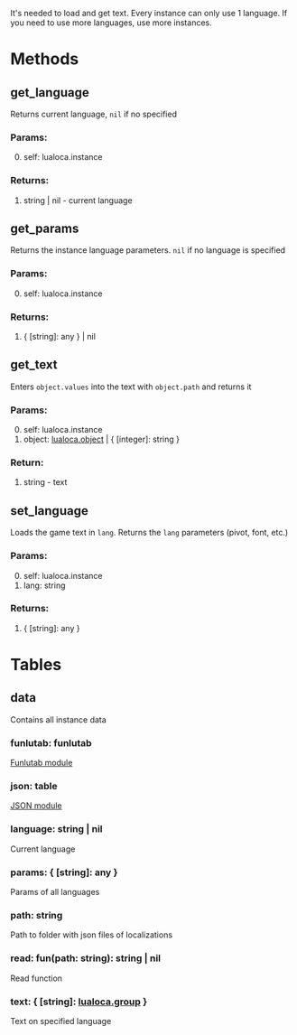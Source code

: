 It's needed to load and get text. Every instance can only use 1 language. If you need to use more languages, use more instances.

# Methods

## get_language
Returns current language, `nil` if no specified
### Params:
0. self: lualoca.instance
### Returns:
1. string | nil - current language

## get_params
Returns the instance language parameters. `nil` if no language is specified
### Params:
0. self: lualoca.instance
### Returns:
1. { \[string]: any } | nil

## get_text
Enters `object.values` into the text with `object.path` and returns it
### Params:
0. self: lualoca.instance
1. object: [lualoca.object](https://github.com/Mantyi-Studio/lualoca/blob/main/docs/main.md#lualocaobject) | { \[integer]: string }
### Return:
1. string - text

## set_language
Loads the game text in `lang`. Returns the `lang` parameters (pivot, font, etc.)
### Params:
0. self: lualoca.instance
1. lang: string
### Returns:
1. { \[string]: any }

# Tables
## data
Contains all instance data

### funlutab: funlutab
[Funlutab module](https://github.com/Mantyi-Studio/funlutab)

### json: table
[JSON module](https://github.com/rxi/json.lua)

### language: string | nil
Current language

### params: { \[string]: any }
Params of all languages

### path: string
Path to folder with json files of localizations

### read: fun(path: string): string | nil
Read function

### text: { \[string]: [lualoca.group](https://github.com/Mantyi-Studio/lualoca/blob/main/docs/main.md#lualocagroup) }
Text on specified language
